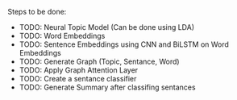 Steps to be done:
- TODO: Neural Topic Model (Can be done using LDA)
- TODO: Word Embeddings
- TODO: Sentence Embeddings using CNN and BiLSTM on Word Embeddings
- TODO: Generate Graph (Topic, Sentance, Word)
- TODO: Apply Graph Attention Layer
- TODO: Create a sentance classifier
- TODO: Generate Summary after classifing sentances

